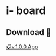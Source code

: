 # i- board

## Download 🚀

[📋v.1.0.0 App](https://github.com/PobyCoder/IBoard/raw/master/i-board.dmg)
